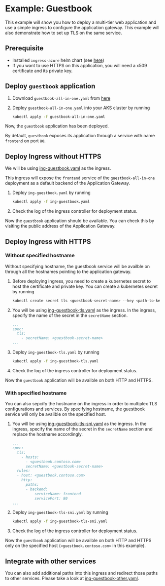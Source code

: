 # Example: Guestbook

This example will show you how to deploy a multi-tier web application and use a simple ingress to configure the application gateway. 
This example will also demonstrate how to set up TLS on the same service.

## Prerequisite

- Installed `ingress-azure` helm chart (see [here](install))
- If you want to use HTTPS on this application, you will need a x509 certificate and its private key.

## Deploy `guestbook` application

1. Download `guestbook-all-in-one.yaml` from [here](https://github.com/kubernetes/examples/blob/master/guestbook/all-in-one/guestbook-all-in-one.yaml)
2. Deploy `guestbook-all-in-one.yaml` into your AKS cluster by running

    ```bash
    kubectl apply -f guestbook-all-in-one.yaml
    ```

Now, the `guestbook` application has been deployed.

By default, `guestbook` exposes its application through a service with name `frontend` on port `80`.

## Deploy Ingress without HTTPS

We will be using [ing-guestbook.yaml](example/guestbook/ing-guestbook.yaml) as the ingress.

This ingress will expose the `frontend` service of the `guestbook-all-in-one` deployment
as a default backend of the Application Gateway.

1. Deploy `ing-guestbook.yaml` by running

    ```bash
    kubectl apply -f ing-guestbook.yaml
    ```

2. Check the log of the ingress controller for deployment status.

Now the `guestbook` application should be available. You can check this by visiting the
public address of the Application Gateway.

## Deploy Ingress with HTTPS

### Without specified hostname

Without specifying hostname, the guestbook service will be availble on through all the hostnames pointing to the application gateway.

1. Before deploying ingress, you need to create a kubernetes secret to host the certificate and private key.
    You can create a kubernetes secret by running

    ```bash
    kubectl create secret tls <guestbook-secret-name> --key <path-to-key> --cert <path-to-cert>
    ```

2. You will be using [ing-guestbook-tls.yaml](example/guestbook/ing-guestbook-tls.yaml) as the ingress. In the ingress,
    specify the name of the secret in the `secretName` section.

    ```yaml
    ...
    spec:
      tls:
        - secretName: <guestbook-secret-name>
    ...
    ```

3. Deploy `ing-guestbook-tls.yaml` by running

    ```bash
    kubectl apply -f ing-guestbook-tls.yaml
    ```

4. Check the log of the ingress controller for deployment status.

Now the `guestbook` application will be availble on both HTTP and HTTPS.

### With specified hostname

You can also sepcify the hostname on the ingress in order to multiplex TLS configurations and services.
By specifying hostname, the guestbook service will only be availble on the specified host.

1. You will be using [ing-guestbook-tls-sni.yaml](example/guestbook/ing-guestbook-tls-sni.yaml) as the ingress.
    In the ingress, specify the name of the secret in the `secretName` section and replace the hostname accordingly.

    ```yaml
    ...
    spec:
      tls:
        - hosts:
          - <guestbook.contoso.com>
          secretName: <guestbook-secret-name>
      rules:
      - host: <guestbook.contoso.com>
        http:
          paths:
          - backend:
              serviceName: frontend
              servicePort: 80
    ...
    ```

2. Deploy `ing-guestbook-tls-sni.yaml` by running

    ```bash
    kubectl apply -f ing-guestbook-tls-sni.yaml
    ```

3. Check the log of the ingress controller for deployment status.

Now the `guestbook` application will be availble on both HTTP and HTTPS only on the specified host (`<guestbook.contoso.com>` in this example).

## Integrate with other services

You can also add additional paths into this ingress and redirect those paths to other services.
Please take a look at [ing-guestbook-other.yaml](example/guestbook/ing-guestbook-other.yaml).